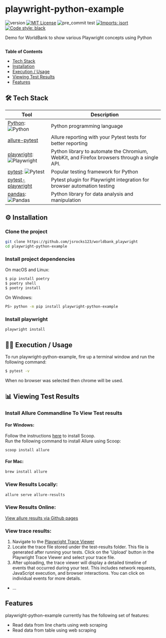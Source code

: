 # playwright-python-example

![version](https://img.shields.io/badge/version-0.1.0-blue)
[![MIT License](https://img.shields.io/badge/License-MIT-green.svg)](https://choosealicense.com/licenses/mit/)
![pre_commit test](https://github.com/jsrocks123/worldbank_playwright/actions/workflows/github-ci.yml/badge.svg)
[![Imports: isort](https://img.shields.io/badge/%20imports-isort-%231674b1?style=flat&labelColor=ef8336)](https://pycqa.github.io/isort/)
[![Code style: black](https://img.shields.io/badge/code%20style-black-000000.svg)](https://github.com/psf/black)

Demo for WorldBank to show various Playwright concepts using Python

![]()

**Table of Contents**

- [Tech Stack](#-tech-stack)
- [Installation](#-installation)
- [Execution / Usage](#-execution--usage)
- [Viewing Test Results](#-viewing-test-results)
- [Features](#features)

## 🛠️ Tech Stack

| Tool                                                                                                                                                                      | Description                                                                                 |
|---------------------------------------------------------------------------------------------------------------------------------------------------------------------------|---------------------------------------------------------------------------------------------|
| [Python](https://www.python.org/): ![Python](https://img.shields.io/badge/python-3670A0?style=for-the-badge&logo=python&logoColor=ffdd54)                                 | Python programming language                                                                 |
| [allure-pytest](https://pypi.org/project/allure-pytest/)                                                                                                                  | Allure reporting with your Pytest tests for better reporting                                |
| [playwright](https://pypi.org/project/playwright/): ![Playwright](https://img.shields.io/badge/-playwright-%232EAD33?style=for-the-badge&logo=playwright&logoColor=white) | Python library to automate the Chromium, WebKit, and Firefox browsers through a single API. |
| [pytest](https://pypi.org/project/pytest/): ![Pytest](https://img.shields.io/badge/pytest-%23ffffff.svg?style=for-the-badge&logo=pytest&logoColor=2f9fe3)                 | Popular testing framework for Python                                                        |
| [pytest-playwright](https://pypi.org/project/pytest-playwright/)                                                                                                          | Pytest plugin for Playwright integration for browser automation testing                     |
| [pandas](https://pypi.org/project/pandas/): ![Pandas](https://img.shields.io/badge/pandas-%23150458.svg?style=for-the-badge&logo=pandas&logoColor=white)                  | Python library for data analysis and manipulation                                           |

## ⚙️ Installation

### Clone the project

```bash
git clone https://github.com/jsrocks123/worldbank_playwright
cd playwright-python-example
```

### Install project dependencies

On macOS and Linux:

```sh
$ pip install poetry
$ poetry shell
$ poetry install
```

On Windows:

```sh
PS> python -m pip install playwright-python-example
```

### Install playwright

```bash
playwright install
```

## 🏃‍♂️ Execution / Usage

To run playwright-python-example, fire up a terminal window and run the following command:

```sh
$ pytest -v
```

When no browser was selected then chrome will be used.

## 📊 Viewing Test Results

### Install Allure Commandline To View Test results

#### For Windows:

Follow the instructions [here](https://scoop.sh/) to install Scoop.<br>
Run the following command to install Allure using Scoop:

```bash
scoop install allure
```

#### For Mac:

```bash
brew install allure
```

### View Results Locally:

```bash
allure serve allure-results
```

### View Results Online:

[View allure results via Github pages](https://github.com/jsrocks123/worldbank_playwright)

### View trace results:

1. Navigate to the [Playwright Trace Viewer](https://trace.playwright.dev/)
2. Locate the trace file stored under the test-results folder. This file is generated after running your tests. Click on
   the 'Upload' button in the Playwright Trace Viewer and select your trace file.
3. After uploading, the trace viewer will display a detailed timeline of events that occurred during your test. This
   includes network requests, JavaScript execution, and browser interactions. You can click on individual events for
   more details.

- ...

## Features

playwright-python-example currently has the following set of features:

- Read data from line charts using web scraping
- Read data from table using web scraping
